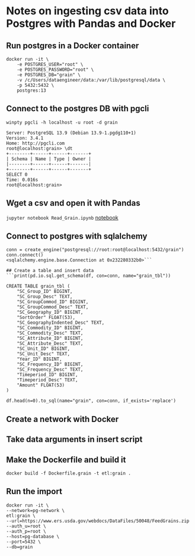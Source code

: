 # Notes on ingesting csv data into Postgres with Pandas and Docker

## Run postgres in a Docker container
```
docker run -it \
    -e POSTGRES_USER="root" \
    -e POSTGRES_PASSWORD="root" \
    -e POSTGRES_DB="grain" \
    -v /c/Users/dataengineer/data:/var/lib/postgresql/data \
    -p 5432:5432 \
    postgres:13
```

## Connect to the postgres DB with pgcli
`winpty pgcli -h localhost -u root -d grain`
```
Server: PostgreSQL 13.9 (Debian 13.9-1.pgdg110+1)
Version: 3.4.1
Home: http://pgcli.com
root@localhost:grain> \dt
+--------+------+------+-------+
| Schema | Name | Type | Owner |
|--------+------+------+-------|
+--------+------+------+-------+
SELECT 0
Time: 0.016s
root@localhost:grain>
```

## Wget a csv and open it with Pandas
`jupyter notebook Read_Grain.ipynb`
[notebook](https://github.com/BrownCasey/data-engineer-tools/blob/main/pandas_postgres/Read_Grain.ipynb)

## Connect to postgres with sqlalchemy
```from sqlalchemy import create_engine
conn = create_engine("postgresql://root:root@localhost:5432/grain")
conn.connect()
<sqlalchemy.engine.base.Connection at 0x232280332b0>```

## Create a table and insert data
```print(pd.io.sql.get_schema(df, con=conn, name="grain_tbl"))

CREATE TABLE grain_tbl (
	"SC_Group_ID" BIGINT, 
	"SC_Group_Desc" TEXT, 
	"SC_GroupCommod_ID" BIGINT, 
	"SC_GroupCommod_Desc" TEXT, 
	"SC_Geography_ID" BIGINT, 
	"SortOrder" FLOAT(53), 
	"SC_GeographyIndented_Desc" TEXT, 
	"SC_Commodity_ID" BIGINT, 
	"SC_Commodity_Desc" TEXT, 
	"SC_Attribute_ID" BIGINT, 
	"SC_Attribute_Desc" TEXT, 
	"SC_Unit_ID" BIGINT, 
	"SC_Unit_Desc" TEXT, 
	"Year_ID" BIGINT, 
	"SC_Frequency_ID" BIGINT, 
	"SC_Frequency_Desc" TEXT, 
	"Timeperiod_ID" BIGINT, 
	"Timeperiod_Desc" TEXT, 
	"Amount" FLOAT(53)
)
```

`df.head(n=0).to_sql(name="grain", con=conn, if_exists='replace')`

## Create a network with Docker

## Take data arguments in insert script

## Make the Dockerfile and build it
`docker build -f Dockerfile.grain -t etl:grain .`

## Run the import
```
docker run -it \
--network=pg-network \
etl:grain \
--url=https://www.ers.usda.gov/webdocs/DataFiles/50048/FeedGrains.zip
--auth_u=root \
--auth_p=root \
--host=pg-database \
--port=5432 \
--db=grain
```